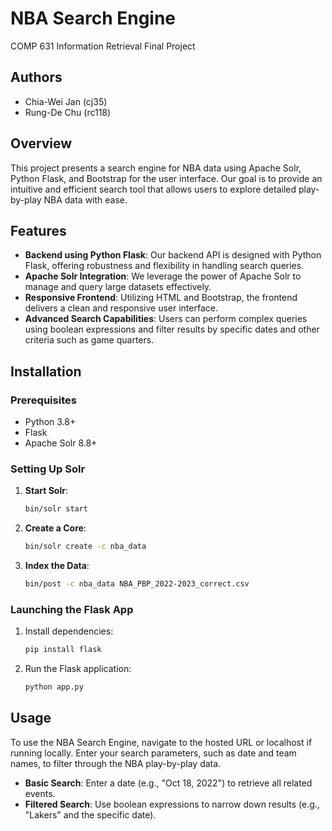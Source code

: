 

# NBA Search Engine
COMP 631 Information Retrieval Final Project

## Authors
- Chia-Wei Jan (cj35)
- Rung-De Chu (rc118)
## Overview

This project presents a search engine for NBA data using Apache Solr, Python Flask, and Bootstrap for the user interface. Our goal is to provide an intuitive and efficient search tool that allows users to explore detailed play-by-play NBA data with ease.

## Features

- **Backend using Python Flask**: Our backend API is designed with Python Flask, offering robustness and flexibility in handling search queries.
- **Apache Solr Integration**: We leverage the power of Apache Solr to manage and query large datasets effectively.
- **Responsive Frontend**: Utilizing HTML and Bootstrap, the frontend delivers a clean and responsive user interface.
- **Advanced Search Capabilities**: Users can perform complex queries using boolean expressions and filter results by specific dates and other criteria such as game quarters.

## Installation

### Prerequisites

- Python 3.8+
- Flask
- Apache Solr 8.8+

### Setting Up Solr

1. **Start Solr**:
   ```bash
   bin/solr start
   ```

2. **Create a Core**:
   ```bash
   bin/solr create -c nba_data
   ```

3. **Index the Data**:
   ```bash
   bin/post -c nba_data NBA_PBP_2022-2023_correct.csv
   ```

### Launching the Flask App

1. Install dependencies:
   ```bash
   pip install flask
   ```

2. Run the Flask application:
   ```bash
   python app.py
   ```

## Usage

To use the NBA Search Engine, navigate to the hosted URL or localhost if running locally. Enter your search parameters, such as date and team names, to filter through the NBA play-by-play data.

- **Basic Search**: Enter a date (e.g., "Oct 18, 2022") to retrieve all related events.
- **Filtered Search**: Use boolean expressions to narrow down results (e.g., "Lakers" and the specific date).

